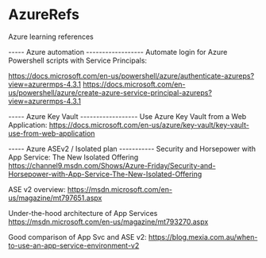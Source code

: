 # AzureRefs
Azure learning references

-----         Azure automation     ------------------
Automate login for Azure Powershell scripts with Service Principals: 

https://docs.microsoft.com/en-us/powershell/azure/authenticate-azureps?view=azurermps-4.3.1
https://docs.microsoft.com/en-us/powershell/azure/create-azure-service-principal-azureps?view=azurermps-4.3.1

-----         Azure Key Vault      ------------------
Use Azure Key Vault from a Web Application:
https://docs.microsoft.com/en-us/azure/key-vault/key-vault-use-from-web-application


-----         Azure ASEv2 / Isolated plan -----------
Security and Horsepower with App Service: The New Isolated Offering
https://channel9.msdn.com/Shows/Azure-Friday/Security-and-Horsepower-with-App-Service-The-New-Isolated-Offering

ASE v2 overview: 
https://msdn.microsoft.com/en-us/magazine/mt797651.aspx 

Under-the-hood architecture of App Services 
https://msdn.microsoft.com/en-us/magazine/mt793270.aspx 

Good comparison of App Svc and  ASE v2: 
https://blog.mexia.com.au/when-to-use-an-app-service-environment-v2 
